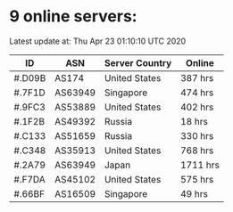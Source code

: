 # 9 online servers:

Latest update at: Thu Apr 23 01:10:10 UTC 2020

| ID | ASN | Server Country | Online |
| -- | --- | -------------- | ------ |
| #.D09B | AS174 | United States | 387 hrs |
| #.7F1D | AS63949 | Singapore | 474 hrs |
| #.9FC3 | AS53889 | United States | 402 hrs |
| #.1F2B | AS49392 | Russia | 18 hrs |
| #.C133 | AS51659 | Russia | 330 hrs |
| #.C348 | AS35913 | United States | 768 hrs |
| #.2A79 | AS63949 | Japan | 1711 hrs |
| #.F7DA | AS45102 | United States | 575 hrs |
| #.66BF | AS16509 | Singapore | 49 hrs |

